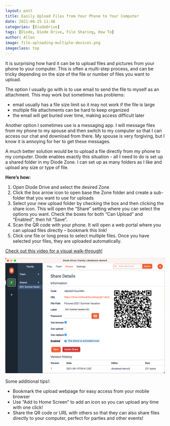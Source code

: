 ```yaml
---
layout: post
title: Easily Upload Files from Your Phone to Your Computer
date: 2021-08-25 11:48
categories: [DiodeDrive]
tags: [Diode, Diode Drive, File Sharing, How To]
author: Allen
image: file-uploading-multiple-devices.png
imageclass: top
---
```

It is surprising how hard it can be to upload files and pictures from your phone to your computer.  This is often a multi-step process, and can be tricky depending on the size of the file or number of files you want to upload.  

The option I usually go with is to use email to send the file to myself as an attachment.  This may work but sometimes has problems: 
* email usually has a file size limit so it may not work if the file is large
* multiple file attachments can be hard to keep organized
* the email will get buried over time, making access difficult later

Another option I sometimes use is a messaging app.  I will message files from my phone to my spouse and then switch to my computer so that I can access our chat and download from there.  My spouse is very forgiving, but I know it is annoying for her to get these messages.  

A much better solution would be to upload a file directly from my phone to my computer.  Diode enables exactly this situation - all I need to do is set up a shared folder in my Diode Zone.  I can set up as many folders as I like and upload any size or type of file.  

**Here’s how:**
1. Open Diode Drive and select the desired Zone</br>
2. Click the box arrow icon to open base the Zone folder and create a sub-folder that you want to use for uploads</br>
3. Select your new upload folder by checking the box and then clicking the share icon.  This will open the “Share” setting where you can select the options you want.  Check the boxes for both “Can Upload” and “Enabled”, then hit “Save”.</br>  
4. Scan the QR code with your phone.  It will open a web portal where you can upload files directly – bookmark this link!</br> 
5. Click one file or long press to select multiple files.  Once you have selected your files, they are uploaded automatically.</br>

<a href="https://vimeo.com/562684103">Check out this video for a visual walk-through!</a>

<p align="center"><a href="https://vimeo.com/562684103"><img src="images/blog/file-uploading-share-zone-2.png"></a></p>

Some additional tips!:
* Bookmark the upload webpage for easy access from your mobile browser
* Use “Add to Home Screen” to add an icon so you can upload any time with one click!
* Share the QR code or URL with others so that they can also share files directly to your computer, perfect for parties and other events!


